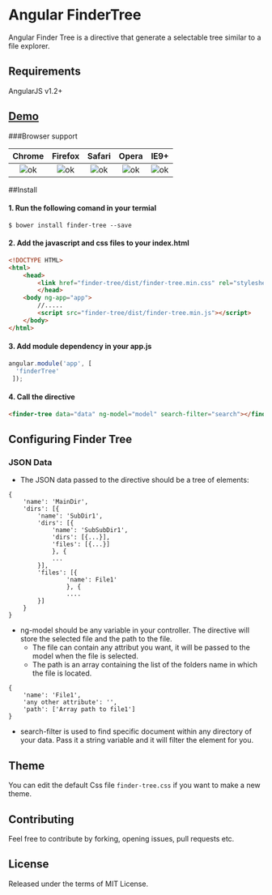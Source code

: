 # Angular FinderTree

Angular Finder Tree is a directive that generate a selectable tree similar to a file explorer.

## Requirements

AngularJS v1.2+

## [Demo](http://jperugini.github.io/finder-tree/)

###Browser support

| Chrome                                | Firefox                               | Safari                                | Opera                                 | IE9+ |
|:-------------------------------------:|:-------------------------------------:|:-------------------------------------:|:-------------------------------------:|:----:|
| ![ok](http://i.imgur.com/CK8qxk1.png) | ![ok](http://i.imgur.com/CK8qxk1.png) | ![ok](http://i.imgur.com/CK8qxk1.png) | ![ok](http://i.imgur.com/CK8qxk1.png) |  ![ok](http://i.imgur.com/CK8qxk1.png)  |

##Install

#### 1. Run the following comand in your termial
```
$ bower install finder-tree --save
```
#### 2. Add the javascript and css files to your index.html
```html
<!DOCTYPE HTML>
<html>
	<head>
		<link href="finder-tree/dist/finder-tree.min.css" rel="stylesheet" type="text/css" />
		</head>
	<body ng-app="app">
  		//.....
  		<script src="finder-tree/dist/finder-tree.min.js"></script>
	</body>
</html>
```
#### 3. Add module dependency in your app.js
```js
angular.module('app', [
  'finderTree'
 ]);
```
#### 4. Call the directive
```html
<finder-tree data="data" ng-model="model" search-filter="search"></finder-tree>
```

## Configuring Finder Tree

### JSON Data

- The JSON data passed to the directive should be a tree of elements:
```
{
	'name': 'MainDir',
	'dirs': [{
		'name': 'SubDir1',
		'dirs': [{
			'name': 'SubSubDir1',
			'dirs': [{...}],
			'files': [{...}]
			}, {
			...
		}],
		'files': [{
				'name': File1'
				}, {
				....
		}]
	}
}
```

- ng-model should be any variable in your controller. The directive will store the selected file and the path to the file.
  - The file can contain any attribut you want, it will be passed to the model when the file is selected.
  - The path is an array containing the list of the folders name in which the file is located.
  
```
{
	'name': 'File1',
	'any other attribute': '',
	'path': ['Array path to file1']
}
```

- search-filter is used to find specific document within any directory of your data. Pass it a string variable and it will filter the element for you.

## Theme
You can edit the default Css file `finder-tree.css` if you want to make a new theme.

## Contributing
Feel free to contribute by forking, opening issues, pull requests etc.

## License
Released under the terms of MIT License.
